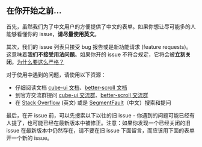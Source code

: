 ## 在你开始之前...

首先，虽然我们为了中文用户的方便提供了中文的表单。如果你想让尽可能多的人能够看懂你的 issue，**请尽量使用英文**。

其次，我们的 issue 列表只接受 bug 报告或是新功能请求 (feature requests)。这意味着**我们不接受用法问题**。如果你开的 issue 不符合规定，它将会被**立刻关闭**。[为什么要这么严格？](#modal)

对于使用中遇到的问题，请使用以下资源：

- 仔细阅读文档 [cube-ui 文档](https://didi.github.io/cube-ui/#/zh-CN/docs/)、[better-scroll 文档](https://ustbhuangyi.github.io/better-scroll/doc/zh-hans/)
- 到官方交流群提问 [cube-ui 交流群](https://github.com/didi/cube-ui/blob/dev/assets/cube-qq-QR.jpg)、[better-scroll 交流群](https://camo.githubusercontent.com/741151fe9639b674cabcf5b0c36d030c5c22fff4/687474703a2f2f7765626170702e646964697374617469632e636f6d2f7374617469632f7765626170702f736869656c642f6265747465722d7363726f6c6c2d71712e6a7067)
- 在 [Stack Overflow](https://stackoverflow.com) (英文) 或是 [SegmentFault](https://segmentfault.com)（中文）搜索和提问

最后，在开 issue 前，可以先搜索以下以往的旧 issue - 你遇到的问题可能已经有人提了，也可能已经在最新版本中被修正。注意：如果你发现一个已经关闭的旧 issue 在最新版本中仍然存在，请不要在旧 issue 下面留言，而应该用下面的表单开一个新的 issue。
